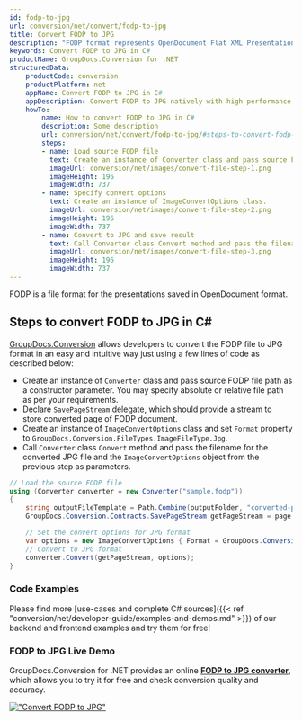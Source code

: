 ```yaml
---
id: fodp-to-jpg
url: conversion/net/convert/fodp-to-jpg
title: Convert FODP to JPG
description: "FODP format represents OpenDocument Flat XML Presentation with .fodp extension. Learn how to convert FODP to JPG file programmatically in C# language using GroupDocs.Conversion for .NET library."
keywords: Convert FODP to JPG in C#
productName: GroupDocs.Conversion for .NET
structuredData:
    productCode: conversion
    productPlatform: net
    appName: Convert FODP to JPG in C#
    appDescription: Convert FODP to JPG natively with high performance using C# language and server side GroupDocs.Conversion for .NET APIs, without the use of any software like Microsoft or Open Office.
    howTo:
        name: How to convert FODP to JPG in C# 
        description: Some description
        url: conversion/net/convert/fodp-to-jpg/#steps-to-convert-fodp-to-jpg-in-c
        steps:
        - name: Load source FODP file 
          text: Create an instance of Converter class and pass source FODP file path as a constructor parameter. You may specify absolute or relative file path as per your requirements. 
          imageUrl: conversion/net/images/convert-file-step-1.png
          imageHeight: 196
          imageWidth: 737
        - name: Specify convert options 
          text: Create an instance of ImageConvertOptions class.
          imageUrl: conversion/net/images/convert-file-step-2.png
          imageHeight: 196
          imageWidth: 737
        - name: Convert to JPG and save result 
          text: Call Converter class Convert method and pass the filename for the converted HTML file and the ImageConvertOptions object from the previous step as parameters.
          imageUrl: conversion/net/images/convert-file-step-3.png
          imageHeight: 196
          imageWidth: 737
---
```


FODP is a file format for the presentations saved in OpenDocument format.

## Steps to convert FODP to JPG in C#

[GroupDocs.Conversion](https://products.groupdocs.com/conversion/net) allows developers to convert the FODP file to JPG format in an easy and intuitive way just using a few lines of code as described below:

* Create an instance of `Converter` class and pass source FODP file path as a constructor parameter. You may specify absolute or relative file path as per your requirements. 
* Declare `SavePageStream` delegate, which should provide a stream to store converted page of FODP document.
* Create an instance of `ImageConvertOptions` class and set `Format` property to `GroupDocs.Conversion.FileTypes.ImageFileType.Jpg`.
* Call `Converter` class `Convert` method and pass the filename for the converted JPG file and the `ImageConvertOptions` object from the previous step as parameters.

```csharp
// Load the source FODP file
using (Converter converter = new Converter("sample.fodp"))
{
    string outputFileTemplate = Path.Combine(outputFolder, "converted-page-{0}.jpg");
    GroupDocs.Conversion.Contracts.SavePageStream getPageStream = page => new FileStream(string.Format(outputFileTemplate, page), FileMode.Create);

    // Set the convert options for JPG format
    var options = new ImageConvertOptions { Format = GroupDocs.Conversion.FileTypes.ImageFileType.Jpg };   
    // Convert to JPG format
    converter.Convert(getPageStream, options);
}
```

### Code Examples

Please find more [use-cases and complete C# sources]({{< ref "conversion/net/developer-guide/examples-and-demos.md" >}}) of our backend and frontend examples and try them for free!

### FODP to JPG Live Demo

GroupDocs.Conversion for .NET provides an online [**FODP to JPG converter**](https://products.groupdocs.app/conversion/fodp-to-jpg), which allows you to try it for free and check conversion quality and accuracy.

[!["Convert FODP to JPG"](conversion/net/images/convert-to-jpg/convert-fodp-to-jpg.png)](https://products.groupdocs.app/conversion/fodp-to-jpg)